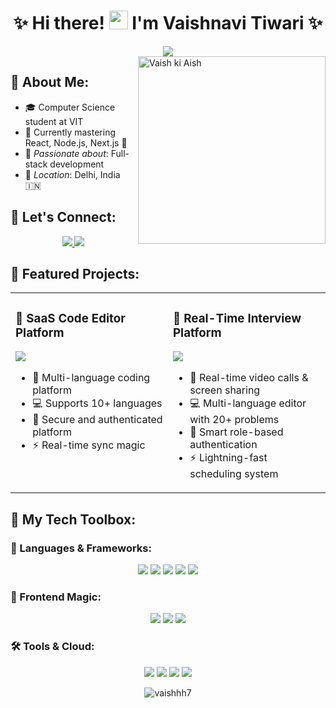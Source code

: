 <h1 align="center">✨ Hi there! <img src="https://raw.githubusercontent.com/MartinHeinz/MartinHeinz/master/wave.gif" height="30"> I'm Vaishnavi Tiwari ✨</h1>

<div align="center">
  <img src="https://readme-typing-svg.herokuapp.com/?lines=Full-Stack+Developer+💖;&font=Fira%20Code&center=true&width=380&height=50&duration=4000&pause=1000&color=FF69B4">
</div>

<img align="right" alt="Vaish ki Aish" width="300" src="https://static.wikia.nocookie.net/legendsofthemultiuniverse/images/b/b9/Giphy3_psyduck.gif/revision/latest?cb=20191022064628">

## 🌸 About Me:
- 🎓 Computer Science student at VIT
- 🌱 Currently mastering React, Node.js, Next.js 🌿 
- 🌟 *Passionate about*: Full-stack development
- 📍 *Location*: Delhi, India 🇮🇳

## 💖 Let's Connect:
<p align="center">
<a href="https://linkedin.com/in/vaishnavi-tiwari-343725250">
  <img src="https://img.shields.io/badge/LinkedIn-💕%20Let's%20Connect!-FF69B4?style=for-the-badge&logo=linkedin&logoColor=white&labelColor=FF1493"/>
</a>
<a href="mailto:vaishnavitiwari968@gmail.com">
  <img src="https://img.shields.io/badge/Email-💌%20Say%20Hello!-98FB98?style=for-the-badge&logo=gmail&logoColor=white&labelColor=32CD32"/>
</a>
</p>

## 🌟 Featured Projects:

<table align="center">
<tr>
<td width="50%" valign="top">

### 🎨 SaaS Code Editor Platform
<img src="https://img.shields.io/badge/Status-✨%20Live-FF69B4?style=flat-square"/>

- 🎥 Multi-language coding platform 
- 💻 Supports 10+ languages  
- 👥 Secure and authenticated platform
- ⚡ Real-time sync magic

</td>
<td width="50%" valign="top">

### 💼 Real-Time Interview Platform
<img src="https://img.shields.io/badge/Status-🚀%20Active-98FB98?style=flat-square"/>

- 🎥 Real-time video calls & screen sharing  
- 💻 Multi-language editor with 20+ problems  
- 👥 Smart role-based authentication  
- ⚡ Lightning-fast scheduling system

</td>
</tr>
</table>

## 🌈 My Tech Toolbox:

### 💖 Languages & Frameworks:
<p align="center">
<img src="https://img.shields.io/badge/Java-💖-FF69B4?style=for-the-badge&logo=java&logoColor=white&labelColor=FF1493"/> 
<img src="https://img.shields.io/badge/JavaScript-✨-FFB6C1?style=for-the-badge&logo=javascript&logoColor=white&labelColor=FF69B4"/> 
<img src="https://img.shields.io/badge/React-🌸-98FB98?style=for-the-badge&logo=react&logoColor=white&labelColor=32CD32"/> 
<img src="https://img.shields.io/badge/Next.js-🦄-DDA0DD?style=for-the-badge&logo=next.js&logoColor=white&labelColor=9370DB"/>
<img src="https://img.shields.io/badge/Node.js-🌿-90EE90?style=for-the-badge&logo=node.js&logoColor=white&labelColor=228B22"/>
</p>

### 🎨 Frontend Magic:
<p align="center">
<img src="https://img.shields.io/badge/HTML5-💕-FFB6C1?style=for-the-badge&logo=html5&logoColor=white&labelColor=FF69B4"/> 
<img src="https://img.shields.io/badge/CSS3-🌸-98FB98?style=for-the-badge&logo=css3&logoColor=white&labelColor=32CD32"/> 
<img src="https://img.shields.io/badge/Tailwind-🦋-DDA0DD?style=for-the-badge&logo=tailwind-css&logoColor=white&labelColor=9370DB"/>
</p>

### 🛠 Tools & Cloud:
<p align="center">
<img src="https://img.shields.io/badge/AWS-☁-FFB6C1?style=for-the-badge&logo=amazonaws&logoColor=white&labelColor=FF69B4"/> 
<img src="https://img.shields.io/badge/MySQL-💎-98FB98?style=for-the-badge&logo=mysql&logoColor=white&labelColor=32CD32"/> 
<img src="https://img.shields.io/badge/Git-🌟-DDA0DD?style=for-the-badge&logo=git&logoColor=white&labelColor=9370DB"/> 
<img src="https://img.shields.io/badge/VS%20Code-💖-FFB6C1?style=for-the-badge&logo=visual-studio-code&logoColor=white&labelColor=FF69B4"/>
</p>
<p align="center"> 
  <img src="https://komarev.com/ghpvc/?username=vaishhh7&label=Profile%20views&color=0e75b6&style=flat" alt="vaishhh7" /> 
</p>
</div>
